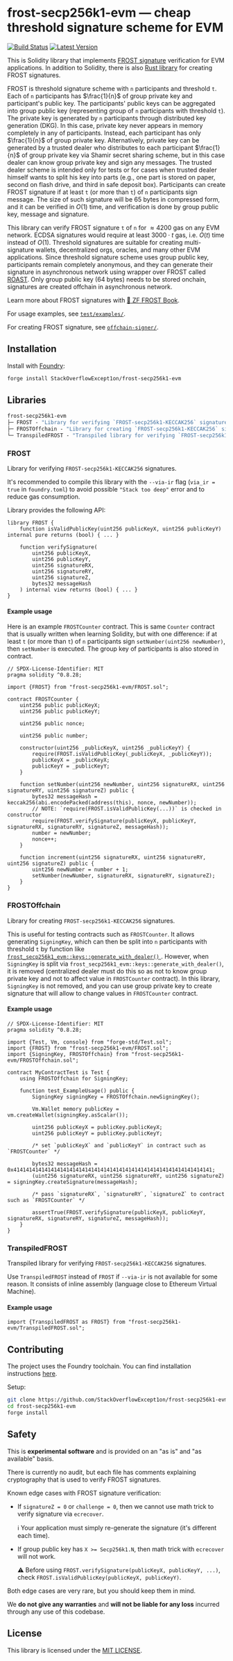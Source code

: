 # frost-secp256k1-evm &mdash; cheap threshold signature scheme for EVM

[![Build Status](https://github.com/StackOverflowExcept1on/frost-secp256k1-evm/actions/workflows/ci.yml/badge.svg)](https://github.com/StackOverflowExcept1on/frost-secp256k1-evm/actions/workflows/ci.yml)
[![Latest Version](https://img.shields.io/crates/v/frost-secp256k1-evm.svg)](https://crates.io/crates/frost-secp256k1-evm)

This is Solidity library that implements [FROST signature](https://github.com/ZcashFoundation/frost) verification for
EVM applications. In addition to Solidity, there is also [Rust library](https://crates.io/crates/frost-secp256k1-evm)
for creating FROST signatures.

FROST is threshold signature scheme with `n` participants and threshold `t`. Each of `n` participants has $\frac{1}{n}$
of group private key and participant's public key. The participants' public keys can be aggregated into group public
key (representing group of `n` participants with threshold `t`). The private key is generated by `n` participants
through distributed key generation (DKG). In this case, private key never appears in memory completely in any of
participants. Instead, each participant has only $\frac{1}{n}$ of group private key. Alternatively, private key can be
generated by a trusted dealer who distributes to each participant $\frac{1}{n}$ of group private key via Shamir secret
sharing scheme, but in this case dealer can know group private key and sign any messages. The trusted dealer scheme is
intended only for tests or for cases when trusted dealer himself wants to split his key into parts (e.g., one part is
stored on paper, second on flash drive, and third in safe deposit box). Participants can create FROST signature if at
least `t` (or more than `t`) of `n` participants sign message. The size of such signature will be 65 bytes in compressed
form, and it can be verified in $O(1)$ time, and verification is done by group public key, message and signature.

This library can verify FROST signature `t` of `n` for $\approx 4200$ gas on any EVM network. ECDSA signatures would
require at least $3000 \cdot t$ gas, i.e. $O(t)$ time instead of $O(1)$. Threshold signatures are suitable for creating
multi-signature wallets, decentralized orgs, oracles, and many other EVM applications. Since threshold signature scheme
uses group public key, participants remain completely anonymous, and they can generate their signature in asynchronous
network using wrapper over FROST called [ROAST](https://github.com/StackOverflowExcept1on/roast). Only group public
key (64 bytes) needs to be stored onchain, signatures are created offchain in asynchronous network.

Learn more about FROST signatures with [:book: ZF FROST Book](https://frost.zfnd.org/frost.html).

For usage examples, see [`test/examples/`](./test/examples).

For creating FROST signature, see [`offchain-signer/`](./offchain-signer).

## Installation

Install with [Foundry](https://getfoundry.sh):

```bash
forge install StackOverflowExcept1on/frost-secp256k1-evm
```

## Libraries

```ml
frost-secp256k1-evm
├─ FROST - "Library for verifying `FROST-secp256k1-KECCAK256` signatures"
├─ FROSTOffchain - "Library for creating `FROST-secp256k1-KECCAK256` signatures"
└─ TranspiledFROST - "Transpiled library for verifying `FROST-secp256k1-KECCAK256` signatures"
```

### FROST

Library for verifying `FROST-secp256k1-KECCAK256` signatures.

It's recommended to compile this library with the `--via-ir` flag (`via_ir = true` in `foundry.toml`) to avoid
possible `"Stack too deep"` error and to reduce gas consumption.

Library provides the following API:

```solidity
library FROST {
    function isValidPublicKey(uint256 publicKeyX, uint256 publicKeyY) internal pure returns (bool) { ... }

    function verifySignature(
        uint256 publicKeyX,
        uint256 publicKeyY,
        uint256 signatureRX,
        uint256 signatureRY,
        uint256 signatureZ,
        bytes32 messageHash
    ) internal view returns (bool) { ... }
}
```

#### Example usage

Here is an example `FROSTCounter` contract. This is same `Counter` contract that is usually written when learning
Solidity, but with one difference: if at least `t` (or more than `t`) of `n` participants sign
`setNumber(uint256 newNumber)`, then `setNumber` is executed. The group key of participants is also stored in contract.

```solidity
// SPDX-License-Identifier: MIT
pragma solidity ^0.8.28;

import {FROST} from "frost-secp256k1-evm/FROST.sol";

contract FROSTCounter {
    uint256 public publicKeyX;
    uint256 public publicKeyY;

    uint256 public nonce;

    uint256 public number;

    constructor(uint256 _publicKeyX, uint256 _publicKeyY) {
        require(FROST.isValidPublicKey(_publicKeyX, _publicKeyY));
        publicKeyX = _publicKeyX;
        publicKeyY = _publicKeyY;
    }

    function setNumber(uint256 newNumber, uint256 signatureRX, uint256 signatureRY, uint256 signatureZ) public {
        bytes32 messageHash = keccak256(abi.encodePacked(address(this), nonce, newNumber));
        // NOTE: `require(FROST.isValidPublicKey(...))` is checked in constructor
        require(FROST.verifySignature(publicKeyX, publicKeyY, signatureRX, signatureRY, signatureZ, messageHash));
        number = newNumber;
        nonce++;
    }

    function increment(uint256 signatureRX, uint256 signatureRY, uint256 signatureZ) public {
        uint256 newNumber = number + 1;
        setNumber(newNumber, signatureRX, signatureRY, signatureZ);
    }
}
```

### FROSTOffchain

Library for creating `FROST-secp256k1-KECCAK256` signatures.

This is useful for testing contracts such as `FROSTCounter`. It allows generating `SigningKey`, which can then be split
into `n` participants with threshold `t` by function like [`frost_secp256k1_evm::keys::generate_with_dealer()`
](https://docs.rs/frost-secp256k1-evm/latest/frost_secp256k1_evm/keys/fn.generate_with_dealer.html). However, when
`SigningKey` is split via `frost_secp256k1_evm::keys::generate_with_dealer()`, it is removed (centralized dealer
must do this so as not to know group private key and not to affect value in `FROSTCounter` contract). In this library,
`SigningKey` is not removed, and you can use group private key to create signature that will allow to change values in
`FROSTCounter` contract.

#### Example usage

```solidity
// SPDX-License-Identifier: MIT
pragma solidity ^0.8.28;

import {Test, Vm, console} from "forge-std/Test.sol";
import {FROST} from "frost-secp256k1-evm/FROST.sol";
import {SigningKey, FROSTOffchain} from "frost-secp256k1-evm/FROSTOffchain.sol";

contract MyContractTest is Test {
    using FROSTOffchain for SigningKey;

    function test_ExampleUsage() public {
        SigningKey signingKey = FROSTOffchain.newSigningKey();

        Vm.Wallet memory publicKey = vm.createWallet(signingKey.asScalar());

        uint256 publicKeyX = publicKey.publicKeyX;
        uint256 publicKeyY = publicKey.publicKeyY;

        /* set `publicKeyX` and `publicKeyY` in contract such as `FROSTCounter` */

        bytes32 messageHash = 0x4141414141414141414141414141414141414141414141414141414141414141;
        (uint256 signatureRX, uint256 signatureRY, uint256 signatureZ) = signingKey.createSignature(messageHash);

        /* pass `signatureRX`, `signatureRY`, `signatureZ` to contract such as `FROSTCounter` */

        assertTrue(FROST.verifySignature(publicKeyX, publicKeyY, signatureRX, signatureRY, signatureZ, messageHash));
    }
}
```

### TranspiledFROST

Transpiled library for verifying `FROST-secp256k1-KECCAK256` signatures.

Use `TranspiledFROST` instead of `FROST` if `--via-ir` is not available for some reason. It consists of inline
assembly (language close to Ethereum Virtual Machine).

#### Example usage

```solidity
import {TranspiledFROST as FROST} from "frost-secp256k1-evm/TranspiledFROST.sol";
```

## Contributing

The project uses the Foundry toolchain. You can find installation instructions [here](https://getfoundry.sh).

Setup:

```bash
git clone https://github.com/StackOverflowExcept1on/frost-secp256k1-evm
cd frost-secp256k1-evm
forge install
```

## Safety

This is **experimental software** and is provided on an "as is" and "as available" basis.

There is currently no audit, but each file has comments explaining cryptography that is used to verify FROST signatures.

Known edge cases with FROST signature verification:

- If `signatureZ = 0` or `challenge = 0`, then we cannot use math trick to verify signature via `ecrecover`.

  :information_source: Your application must simply re-generate the signature (it's different each time).

- If group public key has `X >= Secp256k1.N`, then math trick with `ecrecover` will not work.

  :warning: Before using `FROST.verifySignature(publicKeyX, publicKeyY, ...)`, check
  `FROST.isValidPublicKey(publicKeyX, publicKeyY)`.

Both edge cases are very rare, but you should keep them in mind.

We **do not give any warranties** and **will not be liable for any loss** incurred through any use of this codebase.

## License

This library is licensed under the [MIT LICENSE](./LICENSE).
